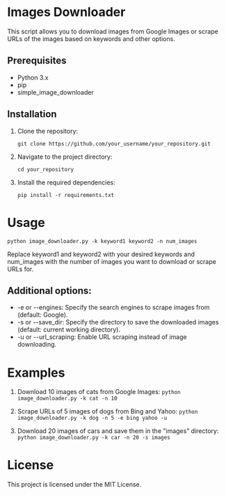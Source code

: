 # Images Downloader

This script allows you to download images from Google Images or scrape URLs of the images based on keywords and other options.

## Prerequisites

- Python 3.x
- pip
- simple_image_downloader

## Installation

1. Clone the repository:

    ```git clone https://github.com/your_username/your_repository.git```

2. Navigate to the project directory:

    ```cd your_repository```

3. Install the required dependencies:

    ```pip install -r requirements.txt```
  
# Usage
```python image_downloader.py -k keyword1 keyword2 -n num_images```

Replace keyword1 and keyword2 with your desired keywords and num_images with the number of images you want to download or scrape URLs for.

## Additional options:

- -e or --engines: Specify the search engines to scrape images from (default: Google).
- -s or --save_dir: Specify the directory to save the downloaded images (default: current working directory).
- -u or --url_scraping: Enable URL scraping instead of image downloading.

# Examples

1. Download 10 images of cats from Google Images:
  ```python image_downloader.py -k cat -n 10```

2. Scrape URLs of 5 images of dogs from Bing and Yahoo:
  ```python image_downloader.py -k dog -n 5 -e bing yahoo -u```

3. Download 20 images of cars and save them in the "images" directory:
  ```python image_downloader.py -k car -n 20 -s images```
  
# License
This project is licensed under the MIT License.










  


  
